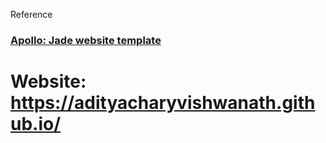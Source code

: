 Reference 
### [Apollo: Jade website template](http://buckymaler.com/apollo)

# Website: https://adityacharyvishwanath.github.io/
